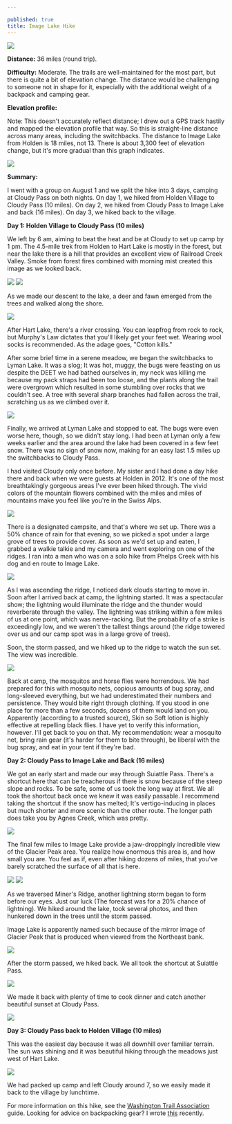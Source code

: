 ```yaml
---

published: true
title: Image Lake Hike
---
```

![]({{site.cdn_path}}/2014/08/19/3.jpg)

**Distance:** 36 miles (round trip).

**Difficulty:** Moderate. The trails are well-maintained for the most part, but there is quite a bit of elevation change. The distance would be challenging to someone not in shape for it, especially with the additional weight of a backpack and camping gear.

**Elevation profile:**

Note: This doesn't accurately reflect distance; I drew out a GPS track hastily and mapped the elevation profile that way. So this is straight-line distance across many areas, including the switchbacks. The distance to Image Lake from Holden is 18 miles, not 13. There is about 3,300 feet of elevation change, but it's more gradual than this graph indicates.

![]({{site.cdn_path}}/2014/08/19/4.png)

**Summary:**

I went with a group on August 1 and we split the hike into 3 days, camping at Cloudy Pass on both nights. On day 1, we hiked from Holden Village to Cloudy Pass (10 miles). On day 2, we hiked from Cloudy Pass to Image Lake and back (16 miles). On day 3, we hiked back to the village.

**Day 1: Holden Village to Cloudy Pass (10 miles)**

We left by 6 am, aiming to beat the heat and be at Cloudy to set up camp by 1 pm. The 4.5-mile trek from Holden to Hart Lake is mostly in the forest, but near the lake there is a hill that provides an excellent view of Railroad Creek Valley. Smoke from forest fires combined with morning mist created this image as we looked back.

![]({{site.cdn_path}}/2014/08/19/5.jpg)
![]({{site.cdn_path}}/2014/08/19/6.jpg)

As we made our descent to the lake, a deer and fawn emerged from the trees and walked along the shore.

![]({{site.cdn_path}}/2014/08/19/7.jpg)

After Hart Lake, there's a river crossing. You can leapfrog from rock to rock, but Murphy's Law dictates that you'll likely get your feet wet. Wearing wool socks is recommended. As the adage goes, "Cotton kills."

After some brief time in a serene meadow, we began the switchbacks to Lyman Lake. It was a slog; It was hot, muggy, the bugs were feasting on us despite the DEET we had bathed ourselves in, my neck was killing me because my pack straps had been too loose, and the plants along the trail were overgrown which resulted in some stumbling over rocks that we couldn't see. A tree with several sharp branches had fallen across the trail, scratching us as we climbed over it.

![]({{site.cdn_path}}/2014/08/19/8.jpg)

Finally, we arrived at Lyman Lake and stopped to eat.  The bugs were even worse here, though, so we didn't stay long. I had been at Lyman only a few weeks earlier and the area around the lake had been covered in a few feet snow. There was no sign of snow now, making for an easy last 1.5 miles up the switchbacks to Cloudy Pass.

I had visited Cloudy only once before. My sister and I had done a day hike there and back when we were guests at Holden in 2012. It's one of the most breathtakingly gorgeous areas I've ever been hiked through. The vivid colors of the mountain flowers combined with the miles and miles of mountains make you feel like you're in the Swiss Alps.

![]({{site.cdn_path}}/2014/08/19/9.jpg)

There is a designated campsite, and that's where we set up. There was a 50% chance of rain for that evening, so we picked a spot under a large grove of trees to provide cover. As soon as we'd set up and eaten, I grabbed a walkie talkie and my camera and went exploring on one of the ridges. I ran into a man who was on a solo hike from Phelps Creek with his dog and en route to Image Lake.

![]({{site.cdn_path}}/2014/08/19/10.jpg)

As I was ascending the ridge, I noticed dark clouds starting to move in. Soon after I arrived back at camp, the lightning started. It was a spectacular show; the lightning would illuminate the ridge and the thunder would reverberate through the valley. The lightning was striking within a few miles of us at one point, which was nerve-racking. But the probability of a strike is exceedingly low, and we weren't the tallest things around (the ridge towered over us and our camp spot was in a large grove of trees).

Soon, the storm passed, and we hiked up to the ridge to watch the sun set. The view was incredible.

![]({{site.cdn_path}}/2014/08/19/11.jpg)

Back at camp, the mosquitos and horse flies were horrendous. We had prepared for this with mosquito nets, copious amounts of bug spray, and long-sleeved everything, but we had underestimated their numbers and persistence. They would bite right through clothing. If you stood in one place for more than a few seconds, dozens of them would land on you. Apparently (according to a trusted source), Skin so Soft lotion is highly effective at repelling black flies. I have yet to verify this information, however. I'll get back to you on that. My recommendation: wear a mosquito net, bring rain gear (it's harder for them to bite through), be liberal with the bug spray, and eat in your tent if they're bad.

**Day 2: Cloudy Pass to Image Lake and Back (16 miles)**

We got an early start and made our way through Suiattle Pass. There's a shortcut here that can be treacherous if there is snow because of the steep slope and rocks. To be safe, some of us took the long way at first. We all took the shortcut back once we knew it was easily passable. I recommend taking the shortcut if the snow has melted; It's vertigo-inducing in places but much shorter and more scenic than the other route. The longer path does take you by Agnes Creek, which was pretty.

![]({{site.cdn_path}}/2014/08/19/12.jpg)

The final few miles to Image Lake provide a jaw-droppingly incredible view of the Glacier Peak area. You realize how enormous this area is, and how small you are. You feel as if, even after hiking dozens of miles, that you've barely scratched the surface of all that is here.

![]({{site.cdn_path}}/2014/08/19/13.jpg)
![]({{site.cdn_path}}/2014/08/19/14.jpg)

As we traversed Miner's Ridge, another lightning storm began to form before our eyes. Just our luck (The forecast was for a 20% chance of lightning). We hiked around the lake, took several photos, and then hunkered down in the trees until the storm passed.

Image Lake is apparently named such because of the mirror image of Glacier Peak that is produced when viewed from the Northeast bank.

![]({{site.cdn_path}}/2014/08/19/15.jpg)

After the storm passed, we hiked back. We all took the shortcut at Suiattle Pass. 

![]({{site.cdn_path}}/2014/08/19/16.jpg)

We made it back with plenty of time to cook dinner and catch another beautiful sunset at Cloudy Pass.

![]({{site.cdn_path}}/2014/08/19/17.jpg)

**Day 3: Cloudy Pass back to Holden Village (10 miles)**

This was the easiest day because it was all downhill over familiar terrain. The sun was shining and it was beautiful hiking through the meadows just west of Hart Lake. 

![]({{site.cdn_path}}/2014/08/19/18.jpg)

We had packed up camp and left Cloudy around 7, so we easily made it back to the village by lunchtime.

For more information on this hike, see the [Washington Trail Association](http://www.wta.org/go-hiking/hikes/image-lake) guide. Looking for advice on backpacking gear? I wrote [this](http://www.davidmerrick.me/2014/08/13/must-have-gear-for-the-outdoorsy-geek/) recently.
